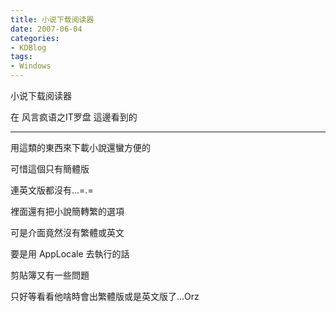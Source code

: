 ```yaml
---
title: 小说下载阅读器
date: 2007-06-04
categories:
- KDBlog
tags:
- Windows
---
```

小说下载阅读器

在 风言疯语之IT罗盘 這邊看到的

---

用這類的東西來下載小說還蠻方便的

可惜這個只有簡體版

連英文版都沒有...=.=

裡面還有把小說簡轉繁的選項

可是介面竟然沒有繁體或英文

要是用 AppLocale 去執行的話

剪貼簿又有一些問題

只好等看看他啥時會出繁體版或是英文版了...Orz

